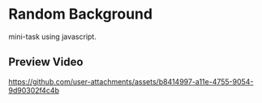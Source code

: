 # Random Background
 mini-task using javascript.
## Preview Video
https://github.com/user-attachments/assets/b8414997-a11e-4755-9054-9d90302f4c4b
